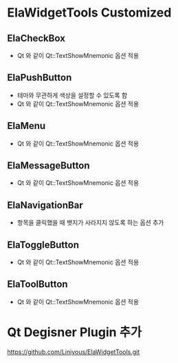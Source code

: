 
# ElaWidgetTools Customized 

## ElaCheckBox

* Qt 와 같이 Qt::TextShowMnemonic 옵션 적용

## ElaPushButton

* 테마와 무관하게 색상을 설정할 수 있도록 함
* Qt 와 같이 Qt::TextShowMnemonic 옵션 적용

## ElaMenu

* Qt 와 같이 Qt::TextShowMnemonic 옵션 적용

## ElaMessageButton

* Qt 와 같이 Qt::TextShowMnemonic 옵션 적용

## ElaNavigationBar

* 항목을 클릭했을 때 뱃지가 사라지지 않도록 하는 옵션 추가

## ElaToggleButton

* Qt 와 같이 Qt::TextShowMnemonic 옵션 적용

## ElaToolButton

* Qt 와 같이 Qt::TextShowMnemonic 옵션 적용

# Qt Degisner Plugin 추가

https://github.com/Liniyous/ElaWidgetTools.git
